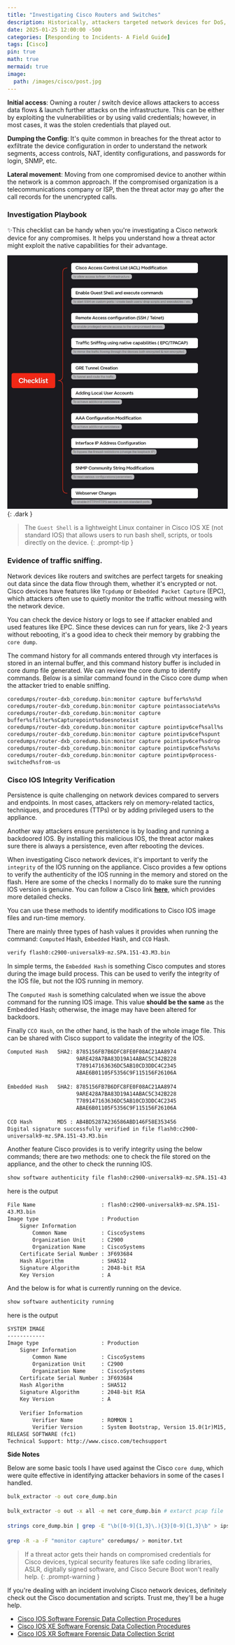 ```yaml
---
title: "Investigating Cisco Routers and Switches"
description: Historically, attackers targeted network devices for DoS, but now they exploit these devices like any other endpoints
date: 2025-01-25 12:00:00 -500
categories: [Responding to Incidents- A Field Guide]
tags: [Cisco]
pin: true
math: true
mermaid: true
image:
  path: /images/cisco/post.jpg
---
```


**Initial access**: Owning a router / switch device allows attackers to access data flows & launch further attacks on the infrastructure. This can be either by exploiting the vulnerabilities or by using valid credentials; however, in most cases, it was the stolen credentials that played out.

**Dumping the Config**: It's quite common in breaches for the threat actor to exfiltrate the device configuration in order to understand the network segments, access controls, NAT, identity configurations, and passwords for login, SNMP, etc.

**Lateral movement**: Moving from one compromised device to another within the network is a common approach. If the compromised organization is a telecommunications company or ISP, then the threat actor may go after the call records for the unencrypted calls.

### Investigation Playbook

✨This checklist can be handy when you're investigating a Cisco network device for any compromises. It helps you understand how a threat actor might exploit the native capabilities for their advantage.

![dark mode only](/images/cisco/checklist.JPG){: .dark  }


>The `Guest Shell` is a lightweight Linux container in Cisco IOS XE (not standard IOS) that allows users to run bash shell, scripts, or tools directly on the device.
{: .prompt-tip }

### Evidence of traffic sniffing.

Network devices like routers and switches are perfect targets for sneaking out data since the data flow through them, whether it's encrypted or not. Cisco devices have features like `Tcpdump` or `Embedded Packet Capture` (EPC), which attackers often use to quietly monitor the traffic without messing with the network device.

You can check the device history or logs to see if attacker enabled and used features like EPC. Since these devices can run for years, like 2-3 years without rebooting, it's a good idea to check their memory by grabbing the `core dump`.

The command history for all commands entered through vty interfaces is stored in an internal buffer, and this command history buffer is included in core dump file generated. We can review the core dump to identify commands. Below is a similar command found in the Cisco core dump when the attacker tried to enable sniffing.

```text
coredumps/router-dxb_coredump.bin:monitor capture buffer%s%s%d 
coredumps/router-dxb_coredump.bin:monitor capture pointassociate%s%s 
coredumps/router-dxb_coredump.bin:monitor capture buffer%sfilter%sCapturepoint%sdoesnotexist 
coredumps/router-dxb_coredump.bin:monitor capture pointipv6cef%sall%s 
coredumps/router-dxb_coredump.bin:monitor capture pointipv6cef%spunt 
coredumps/router-dxb_coredump.bin:monitor capture pointipv6cef%sdrop 
coredumps/router-dxb_coredump.bin:monitor capture pointipv6cef%s%s%s 
coredumps/router-dxb_coredump.bin:monitor capture pointipv6process-switched%sfrom-us
```

### Cisco IOS Integrity Verification

Persistence is quite challenging on network devices compared to servers and endpoints. In most cases, attackers rely on memory-related tactics, techniques, and procedures (TTPs) or by adding privileged users to the appliance.

Another way attackers ensure persistence is by loading and running a backdoored IOS. By installing this malicious IOS, the threat actor makes sure there is always a persistence, even after rebooting the devices.

When investigating Cisco network devices, it's important to verify the `integrity` of the IOS running on the appliance. Cisco provides a few options to verify the authenticity of the IOS running in the memory and stored on the flash. Here are some of the checks I normally do to make sure the running IOS version is genuine. You can follow a Cisco link [**here**](https://sec.cloudapps.cisco.com/security/center/resources/integrity_assurance.html), which provides more detailed checks.

You can use these methods to identify modifications to Cisco IOS image files and run-time memory.

There are mainly three types of hash values it provides when running the command: `Computed` Hash, `Embedded` Hash, and `CCO` Hash.

```bash
verify flash0:c2900-universalk9-mz.SPA.151-43.M3.bin
```

In simple terms, the `Embedded Hash` is something Cisco computes and stores during the image build process. This can be used to verify the integrity of the IOS file, but not the IOS running in memory. 

The `Computed Hash` is something calculated when we issue the above command for the running IOS image. This value **should be the same** as the Embedded Hash; otherwise, the image may have been altered for backdoors.

Finally `CCO Hash`, on the other hand, is the hash of the whole image file. This can be shared with Cisco support to validate the integrity of the IOS.

```text
Computed Hash   SHA2: 8785156FB7B6DFC8FE0F08AC21AA8974
                      9ARE428A7BA83D19A14ABAC5C342B228
                      T789147163636DC5AB10CD3DDC4C2345
                      ABAE6B01105F5356C9F115156F26106A
                      
Embedded Hash   SHA2: 8785156FB7B6DFC8FE0F08AC21AA8974
                      9ARE428A7BA83D19A14ABAC5C342B228
                      T789147163636DC5AB10CD3DDC4C2345
                      ABAE6B01105F5356C9F115156F26106A
                      
CCO Hash        MD5 : AB4BD5287A236586ABD146F58E353456
Digital signature successfully verified in file flash0:c2900-universalk9-mz.SPA.151-43.M3.bin
```

Another feature Cisco provides is to verify integrity using the below commands; there are two methods: one to check the file stored on the appliance, and the other to check the running IOS.

```bash
show software authenticity file flash0:c2900-universalk9-mz.SPA.151-43.M3.bin
```
here is the output 

```text
File Name                     : flash0:c2900-universalk9-mz.SPA.151-43.M3.bin
Image type                    : Production
    Signer Information
        Common Name           : CiscoSystems
        Organization Unit     : C2900
        Organization Name     : CiscoSystems
    Certificate Serial Number : 3F693684
    Hash Algorithm            : SHA512
    Signature Algorithm       : 2048-bit RSA
    Key Version               : A
```

And the below is for what is currently running on the device.

```bash
show software authenticity running
```

here is the output 

```text
SYSTEM IMAGE
------------
Image type                    : Production
    Signer Information
        Common Name           : CiscoSystems
        Organization Unit     : C2900
        Organization Name     : CiscoSystems
    Certificate Serial Number : 3F693684
    Hash Algorithm            : SHA512
    Signature Algorithm       : 2048-bit RSA
    Key Version               : A

    Verifier Information
        Verifier Name         : ROMMON 1
        Verifier Version      : System Bootstrap, Version 15.0(1r)M15, RELEASE SOFTWARE (fc1)
Technical Support: http://www.cisco.com/techsupport
```


**Side Notes**

Below are some basic tools I have used against the Cisco `core dump`, which were quite effective in identifying attacker behaviors in some of the cases I handled.

```bash
bulk_extractor -o out core_dump.bin

bulk_extractor -o out -x all -e net core_dump.bin # extarct pcap file

strings core_dump.bin | grep -E "\b([0-9]{1,3}\.){3}[0-9]{1,3}\b" > ips.txt

grep -R -a -F "monitor capture" coredumps/ > monitor.txt
```

> If a threat actor gets their hands on compromised credentials for Cisco devices, typical security features like safe coding libraries, ASLR, digitally signed software, and Cisco Secure Boot won't really help.
{: .prompt-warning }

If you're dealing with an incident involving Cisco network devices, definitely check out the Cisco documentation and scripts. Trust me, they'll be a huge help.

- [Cisco IOS Software Forensic Data Collection Procedures](https://sec.cloudapps.cisco.com/security/center/resources/forensic_guides/ios_forensic_investigation.html)
- [Cisco IOS XE Software Forensic Data Collection Procedures](https://sec.cloudapps.cisco.com/security/center/resources/forensic_guides/iosxe_forensic_guide.html)
- [Cisco IOS XR Software Forensic Data Collection Script](https://sec.cloudapps.cisco.com/security/center/resources/ios_xr_forensic_script.html)











